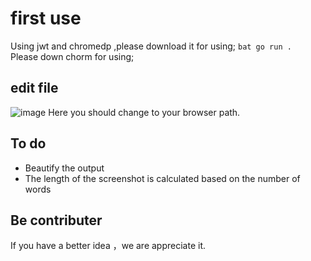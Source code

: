 # first use
Using jwt and chromedp ,please download it for using;
`bat
go run .
`
Please down chorm for using;
## edit file
![image](https://github.com/yichirehuijian/AiChatSupport/assets/123849685/739caa28-5c1a-4c64-a377-4deee316bb5e)
Here you should change to your  browser path.

## To do
- Beautify the output
- The length of the screenshot is calculated based on the number of words

## Be contributer
If you have a better idea ，we are appreciate it.
